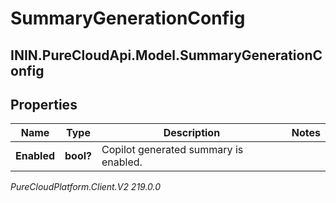 # SummaryGenerationConfig

## ININ.PureCloudApi.Model.SummaryGenerationConfig

## Properties

|Name | Type | Description | Notes|
|------------ | ------------- | ------------- | -------------|
| **Enabled** | **bool?** | Copilot generated summary is enabled. | |



_PureCloudPlatform.Client.V2 219.0.0_
